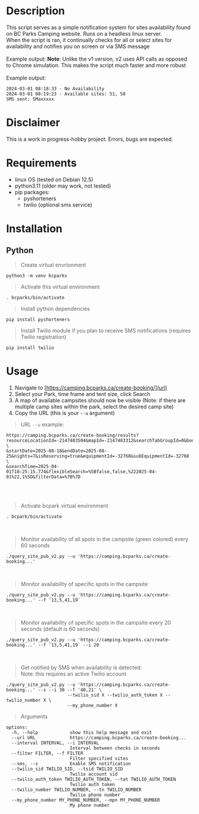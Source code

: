 # Description
This script serves as a simple notification system for sites availability found on BC Parks Camping website.
Runs on a headless linux server.<br/>
When the script is ran, it continually checks for all or select sites for availability and notifies you on screen or via SMS message<br/><br/>
Example output:
**Note**: Unlike the v1 version, v2 uses API calls as opposed to Chrome simulation. This makes the script much faster and more robust
<br/><br/>
Example output:
```
2024-03-01 08:18:33 - No Availability
2024-03-01 08:19:23 - Available sites: 51, 58
SMS sent: SMaxxxxx
```

# Disclaimer
This is a work in progress-hobby project. Errors, bugs are expected. 

# Requirements
* linux OS (tested on Debian 12.5) 
* python3.11 (older may work, not tested)
* pip packages:
  * pyshorteners
  * twilio (optional sms service)

# Installation
## Python
> Create virtual envrionment
```
python3 -m venv bcparks
```

> Activate this virtual environment
```
. bcparks/bin/activate
```

> Install python dependencies
```
pip install pyshorteners
```

> Install Twilio module if you plan to receive SMS notifications (requires Twilio registration)
```
pip install twilio
```

# Usage
1. Navigate to [https://camping.bcparks.ca/create-booking/](url)
2. Select your Park, time frame and tent size, click Search
3. A map of available campsites should now be visible (Note: if there are multiple camp sites within the park, select the desired camp site)
4. Copy the URL (this is your `--u` argument)
> URL `--u` example:
```
https://camping.bcparks.ca/create-booking/results?resourceLocationId=-2147483504&mapId=-2147483312&searchTabGroupId=0&bookingCategoryId=0 \
&startDate=2025-08-18&endDate=2025-08-25&nights=7&isReserving=true&equipmentId=-32768&subEquipmentId=-32768 \
&searchTime=2025-04-01T10:25:15.774&flexibleSearch=%5Bfalse,false,%222025-04-01%22,1%5D&filterData=%7B%7D
```
<br/><br/>
> Activate bcpark virtual environment
```
. bcpark/bin/activate
```
<br/>

> Monitor availability of all spots in the campsite (green colored) every 60 seconds
```
./query_site_pub_v2.py --u 'https://camping.bcparks.ca/create-booking...'
```
<br/>

> Monitor availability of specific spots in the campsite
```
./query_site_pub_v2.py --u 'https://camping.bcparks.ca/create-booking...' --f '13,5,41,19`
```
<br/>

> Monitor availability of specific spots in the campsite every 20 seconds (default is 60 seconds)
```
./query_site_pub_v2.py --u 'https://camping.bcparks.ca/create-booking...' --f '13,5,41,19` --i 20
```
<br/>

> Get notified by SMS when availability is detected:
> <br/>Note: this requires an active Twilio account
```
./query_site_pub_v2.py --u 'https://camping.bcparks.ca/create-booking...' --s --i 30 --f '40,21' \
                       --twilio_sid X --twilio_auth_token X --twilio_number X \
                       --my_phone_number X
```

> Arguments
```
options:
  -h, --help            show this help message and exit
  --url URL             https://camping.bcparks.ca/create-booking...
  --interval INTERVAL, --i INTERVAL
                        Interval between checks in seconds
  --filter FILTER, --f FILTER
                        Filter specified sites
  --sms, --s            Enable SMS notification
  --twilio_sid TWILIO_SID, --tsid TWILIO_SID
                        Twilio account sid
  --twilio_auth_token TWILIO_AUTH_TOKEN, --tat TWILIO_AUTH_TOKEN
                        Twilio auth token
  --twilio_number TWILIO_NUMBER, --tn TWILIO_NUMBER
                        Twilio phone number
  --my_phone_number MY_PHONE_NUMBER, --mpn MY_PHONE_NUMBER
                        My phone number
```
